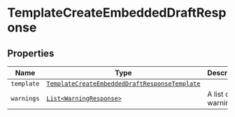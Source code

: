 

# TemplateCreateEmbeddedDraftResponse



## Properties

| Name | Type | Description | Notes |
|------------ | ------------- | ------------- | -------------|
| `template` | [```TemplateCreateEmbeddedDraftResponseTemplate```](TemplateCreateEmbeddedDraftResponseTemplate.md) |    |  |
| `warnings` | [```List<WarningResponse>```](WarningResponse.md) |  A list of warnings.  |  |



